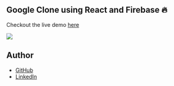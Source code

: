 ## Google Clone using React and Firebase 🔥

Checkout the live demo [here](https://clone-c61bf.web.app/)

![](img/google-clone.gif)

## Author
* [GitHub](https://github.com/Ayan-Kumar-Saha)
* [LinkedIn](https://www.linkedin.com/in/ayankumarsaha/)
